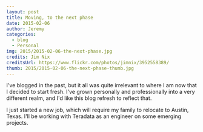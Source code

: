 ```yaml
---
layout: post
title: Moving, to the next phase
date: 2015-02-06
author: Jeremy
categories:
  - blog
  - Personal
img: 2015/2015-02-06-the-next-phase.jpg
credits: Jim Nix
creditsUrl: https://www.flickr.com/photos/jimnix/3952558389/
thumb: 2015/2015-02-06-the-next-phase-thumb.jpg
---
```

I've blogged in the past, but it all was quite irrelevant to where I am now that I decided to start fresh. I've grown personally and professionally into a very different realm, and I'd like this blog refresh to reflect that.

I just started a new job, which will require my family to relocate to Austin, Texas. I'll be working with Teradata as an engineer on some emerging projects.
